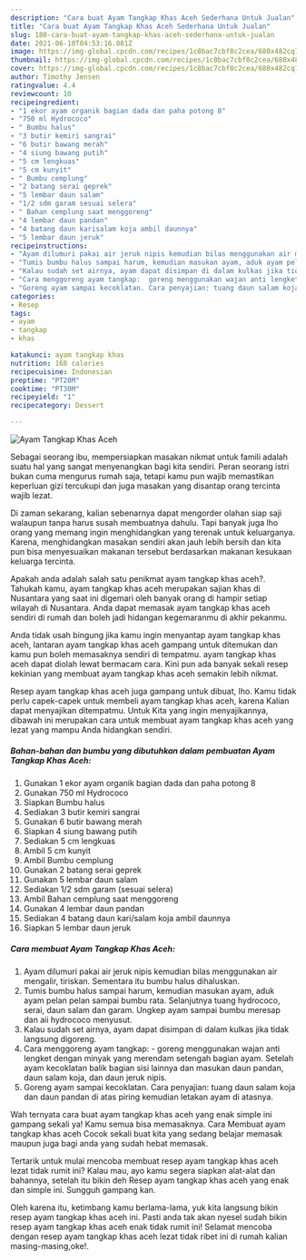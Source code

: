 ```yaml
---
description: "Cara buat Ayam Tangkap Khas Aceh Sederhana Untuk Jualan"
title: "Cara buat Ayam Tangkap Khas Aceh Sederhana Untuk Jualan"
slug: 180-cara-buat-ayam-tangkap-khas-aceh-sederhana-untuk-jualan
date: 2021-06-10T04:53:16.881Z
image: https://img-global.cpcdn.com/recipes/1c8bac7cbf8c2cea/680x482cq70/ayam-tangkap-khas-aceh-foto-resep-utama.jpg
thumbnail: https://img-global.cpcdn.com/recipes/1c8bac7cbf8c2cea/680x482cq70/ayam-tangkap-khas-aceh-foto-resep-utama.jpg
cover: https://img-global.cpcdn.com/recipes/1c8bac7cbf8c2cea/680x482cq70/ayam-tangkap-khas-aceh-foto-resep-utama.jpg
author: Timothy Jensen
ratingvalue: 4.4
reviewcount: 10
recipeingredient:
- "1 ekor ayam organik bagian dada dan paha potong 8"
- "750 ml Hydrococo"
- " Bumbu halus"
- "3 butir kemiri sangrai"
- "6 butir bawang merah"
- "4 siung bawang putih"
- "5 cm lengkuas"
- "5 cm kunyit"
- " Bumbu cemplung"
- "2 batang serai geprek"
- "5 lembar daun salam"
- "1/2 sdm garam sesuai selera"
- " Bahan cemplung saat menggoreng"
- "4 lembar daun pandan"
- "4 batang daun karisalam koja ambil daunnya"
- "5 lembar daun jeruk"
recipeinstructions:
- "Ayam dilumuri pakai air jeruk nipis kemudian bilas menggunakan air mengalir, tiriskan. Sementara itu bumbu halus dihaluskan."
- "Tumis bumbu halus sampai harum, kemudian masukan ayam, aduk ayam pelan pelan sampai bumbu rata. Selanjutnya tuang hydrococo, serai, daun salam dan garam. Ungkep ayam sampai bumbu meresap dan aii hydrococo menyusut."
- "Kalau sudah set airnya, ayam dapat disimpan di dalam kulkas jika tidak langsung digoreng."
- "Cara menggoreng ayam tangkap:  goreng menggunakan wajan anti lengket dengan minyak yang merendam setengah bagian ayam. Setelah ayam kecoklatan balik bagian sisi lainnya dan masukan daun pandan, daun salam koja, dan daun jeruk nipis."
- "Goreng ayam sampai kecoklatan. Cara penyajian: tuang daun salam koja dan daun pandan di atas piring kemudian letakan ayam di atasnya."
categories:
- Resep
tags:
- ayam
- tangkap
- khas

katakunci: ayam tangkap khas 
nutrition: 168 calories
recipecuisine: Indonesian
preptime: "PT28M"
cooktime: "PT30M"
recipeyield: "1"
recipecategory: Dessert

---
```



![Ayam Tangkap Khas Aceh](https://img-global.cpcdn.com/recipes/1c8bac7cbf8c2cea/680x482cq70/ayam-tangkap-khas-aceh-foto-resep-utama.jpg)

Sebagai seorang ibu, mempersiapkan masakan nikmat untuk famili adalah suatu hal yang sangat menyenangkan bagi kita sendiri. Peran seorang istri bukan cuma mengurus rumah saja, tetapi kamu pun wajib memastikan keperluan gizi tercukupi dan juga masakan yang disantap orang tercinta wajib lezat.

Di zaman  sekarang, kalian sebenarnya dapat mengorder olahan siap saji walaupun tanpa harus susah membuatnya dahulu. Tapi banyak juga lho orang yang memang ingin menghidangkan yang terenak untuk keluarganya. Karena, menghidangkan masakan sendiri akan jauh lebih bersih dan kita pun bisa menyesuaikan makanan tersebut berdasarkan makanan kesukaan keluarga tercinta. 



Apakah anda adalah salah satu penikmat ayam tangkap khas aceh?. Tahukah kamu, ayam tangkap khas aceh merupakan sajian khas di Nusantara yang saat ini digemari oleh banyak orang di hampir setiap wilayah di Nusantara. Anda dapat memasak ayam tangkap khas aceh sendiri di rumah dan boleh jadi hidangan kegemaranmu di akhir pekanmu.

Anda tidak usah bingung jika kamu ingin menyantap ayam tangkap khas aceh, lantaran ayam tangkap khas aceh gampang untuk ditemukan dan kamu pun boleh memasaknya sendiri di tempatmu. ayam tangkap khas aceh dapat diolah lewat bermacam cara. Kini pun ada banyak sekali resep kekinian yang membuat ayam tangkap khas aceh semakin lebih nikmat.

Resep ayam tangkap khas aceh juga gampang untuk dibuat, lho. Kamu tidak perlu capek-capek untuk membeli ayam tangkap khas aceh, karena Kalian dapat menyajikan ditempatmu. Untuk Kita yang ingin menyajikannya, dibawah ini merupakan cara untuk membuat ayam tangkap khas aceh yang lezat yang mampu Anda hidangkan sendiri.

<!--inarticleads1-->

##### Bahan-bahan dan bumbu yang dibutuhkan dalam pembuatan Ayam Tangkap Khas Aceh:

1. Gunakan 1 ekor ayam organik bagian dada dan paha potong 8
1. Gunakan 750 ml Hydrococo
1. Siapkan  Bumbu halus
1. Sediakan 3 butir kemiri sangrai
1. Gunakan 6 butir bawang merah
1. Siapkan 4 siung bawang putih
1. Sediakan 5 cm lengkuas
1. Ambil 5 cm kunyit
1. Ambil  Bumbu cemplung
1. Gunakan 2 batang serai geprek
1. Gunakan 5 lembar daun salam
1. Sediakan 1/2 sdm garam (sesuai selera)
1. Ambil  Bahan cemplung saat menggoreng
1. Gunakan 4 lembar daun pandan
1. Sediakan 4 batang daun kari/salam koja ambil daunnya
1. Siapkan 5 lembar daun jeruk




<!--inarticleads2-->

##### Cara membuat Ayam Tangkap Khas Aceh:

1. Ayam dilumuri pakai air jeruk nipis kemudian bilas menggunakan air mengalir, tiriskan. Sementara itu bumbu halus dihaluskan.
1. Tumis bumbu halus sampai harum, kemudian masukan ayam, aduk ayam pelan pelan sampai bumbu rata. Selanjutnya tuang hydrococo, serai, daun salam dan garam. Ungkep ayam sampai bumbu meresap dan aii hydrococo menyusut.
1. Kalau sudah set airnya, ayam dapat disimpan di dalam kulkas jika tidak langsung digoreng.
1. Cara menggoreng ayam tangkap:  - goreng menggunakan wajan anti lengket dengan minyak yang merendam setengah bagian ayam. Setelah ayam kecoklatan balik bagian sisi lainnya dan masukan daun pandan, daun salam koja, dan daun jeruk nipis.
1. Goreng ayam sampai kecoklatan. Cara penyajian: tuang daun salam koja dan daun pandan di atas piring kemudian letakan ayam di atasnya.




Wah ternyata cara buat ayam tangkap khas aceh yang enak simple ini gampang sekali ya! Kamu semua bisa memasaknya. Cara Membuat ayam tangkap khas aceh Cocok sekali buat kita yang sedang belajar memasak maupun juga bagi anda yang sudah hebat memasak.

Tertarik untuk mulai mencoba membuat resep ayam tangkap khas aceh lezat tidak rumit ini? Kalau mau, ayo kamu segera siapkan alat-alat dan bahannya, setelah itu bikin deh Resep ayam tangkap khas aceh yang enak dan simple ini. Sungguh gampang kan. 

Oleh karena itu, ketimbang kamu berlama-lama, yuk kita langsung bikin resep ayam tangkap khas aceh ini. Pasti anda tak akan nyesel sudah bikin resep ayam tangkap khas aceh enak tidak rumit ini! Selamat mencoba dengan resep ayam tangkap khas aceh lezat tidak ribet ini di rumah kalian masing-masing,oke!.

